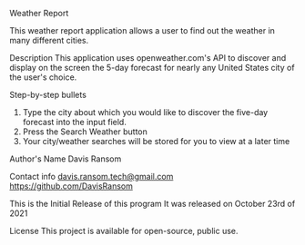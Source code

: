 Weather Report

This weather report application allows a user to find out the weather in many different cities.

Description
This application uses openweather.com's API to discover and display on the screen the 5-day forecast for nearly any United States city of the user's choice.

Step-by-step bullets
1. Type the city about which you would like to discover the five-day forecast into the input field.
2. Press the Search Weather button
3. Your city/weather searches will be stored for you to view at a later time

Author's Name 
Davis Ransom

Contact info
davis.ransom.tech@gmail.com 
https://github.com/DavisRansom

This is the Initial Release of this program 
It was released on October 23rd of 2021

License
This project is available for open-source, public use.
